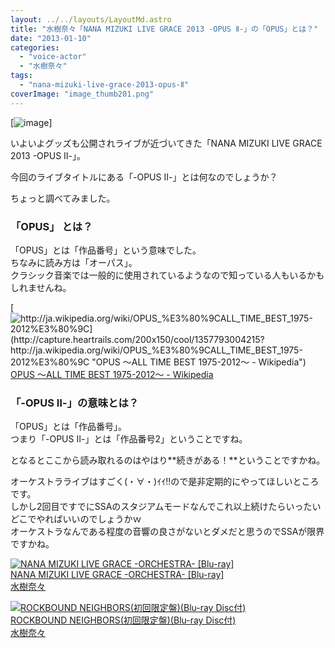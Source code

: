 ```yaml
---
layout: ../../layouts/LayoutMd.astro
title: "水樹奈々「NANA MIZUKI LIVE GRACE 2013 -OPUS Ⅱ-」の「OPUS」とは？"
date: "2013-01-10"
categories: 
  - "voice-actor"
  - "水樹奈々"
tags: 
  - "nana-mizuki-live-grace-2013-opus-Ⅱ"
coverImage: "image_thumb201.png"
---
```


[![image](/archive/images/image_thumb20.png "image")]

いよいよグッズも公開されライブが近づいてきた「NANA MIZUKI LIVE GRACE 2013 -OPUS Ⅱ-」。

今回のライブタイトルにある「-OPUS Ⅱ-」とは何なのでしょうか？

ちょっと調べてみました。

### 「OPUS」 とは？

「OPUS」とは「作品番号」という意味でした。  
ちなみに読み方は「オーパス」。  
クラシック音楽では一般的に使用されているようなので知っている人もいるかもしれませんね。

[![http://ja.wikipedia.org/wiki/OPUS_%E3%80%9CALL_TIME_BEST_1975-2012%E3%80%9C](http://capture.heartrails.com/200x150/cool/1357793004215?http://ja.wikipedia.org/wiki/OPUS_%E3%80%9CALL_TIME_BEST_1975-2012%E3%80%9C "OPUS 〜ALL TIME BEST 1975-2012〜 - Wikipedia")](http://ja.wikipedia.org/wiki/OPUS_%E3%80%9CALL_TIME_BEST_1975-2012%E3%80%9C)  
[OPUS 〜ALL TIME BEST 1975-2012〜 - Wikipedia](http://ja.wikipedia.org/wiki/OPUS_%E3%80%9CALL_TIME_BEST_1975-2012%E3%80%9C)

### 「-OPUS Ⅱ-」の意味とは？

「OPUS」とは「作品番号」。  
つまり「-OPUS Ⅱ-」とは「作品番号2」ということですね。

となるとここから読み取れるのはやはり**続きがある！**ということですかね。

オーケストラライブはすごく(・∀・)ｲｲ!!ので是非定期的にやってほしいところです。  
しかし2回目ですでにSSAのスタジアムモードなんでこれ以上続けたらいったいどこでやればいいのでしょうかｗ  
オーケストラなんである程度の音響の良さがないとダメだと思うのでSSAが限界ですかね。

[![NANA MIZUKI LIVE GRACE -ORCHESTRA- [Blu-ray]](/archive/images/519D-xmSzmL._SL160_.jpg)  
NANA MIZUKI LIVE GRACE -ORCHESTRA- \[Blu-ray\]  
水樹奈々](https://www.amazon.co.jp/exec/obidos/ASIN/B005DIBJ0Y/mizuka123-22/ref=nosim)

[![ROCKBOUND NEIGHBORS(初回限定盤)(Blu-ray Disc付)](/archive/images/51Dj7RYbVqL._SL160_.jpg)  
ROCKBOUND NEIGHBORS(初回限定盤)(Blu-ray Disc付)  
水樹奈々](https://www.amazon.co.jp/exec/obidos/ASIN/B009EBE0XO/mizuka123-22/ref=nosim)
